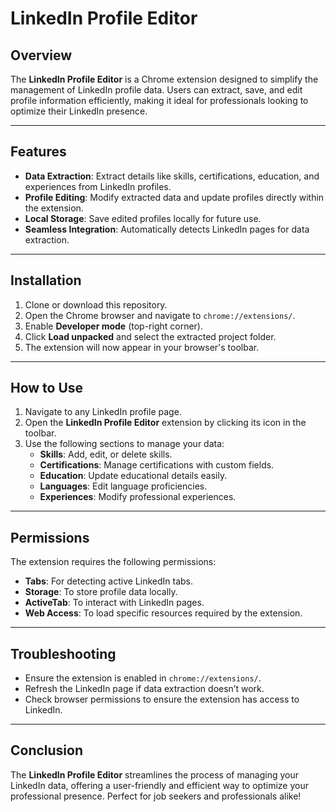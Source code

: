 # LinkedIn Profile Editor

## Overview
The **LinkedIn Profile Editor** is a Chrome extension designed to simplify the management of LinkedIn profile data. Users can extract, save, and edit profile information efficiently, making it ideal for professionals looking to optimize their LinkedIn presence.

---

## Features
- **Data Extraction**: Extract details like skills, certifications, education, and experiences from LinkedIn profiles.
- **Profile Editing**: Modify extracted data and update profiles directly within the extension.
- **Local Storage**: Save edited profiles locally for future use.
- **Seamless Integration**: Automatically detects LinkedIn pages for data extraction.

---

## Installation
1. Clone or download this repository.
2. Open the Chrome browser and navigate to `chrome://extensions/`.
3. Enable **Developer mode** (top-right corner).
4. Click **Load unpacked** and select the extracted project folder.
5. The extension will now appear in your browser's toolbar.

---

## How to Use
1. Navigate to any LinkedIn profile page.
2. Open the **LinkedIn Profile Editor** extension by clicking its icon in the toolbar.
3. Use the following sections to manage your data:
   - **Skills**: Add, edit, or delete skills.
   - **Certifications**: Manage certifications with custom fields.
   - **Education**: Update educational details easily.
   - **Languages**: Edit language proficiencies.
   - **Experiences**: Modify professional experiences.

---

## Permissions
The extension requires the following permissions:
- **Tabs**: For detecting active LinkedIn tabs.
- **Storage**: To store profile data locally.
- **ActiveTab**: To interact with LinkedIn pages.
- **Web Access**: To load specific resources required by the extension.

---

## Troubleshooting
- Ensure the extension is enabled in `chrome://extensions/`.
- Refresh the LinkedIn page if data extraction doesn’t work.
- Check browser permissions to ensure the extension has access to LinkedIn.

---

## Conclusion
The **LinkedIn Profile Editor** streamlines the process of managing your LinkedIn data, offering a user-friendly and efficient way to optimize your professional presence. Perfect for job seekers and professionals alike!
